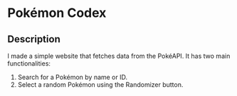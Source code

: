# Pokémon Codex

## Description
I made a simple website that fetches data from the PokéAPI. It has two main functionalities:

1. Search for a Pokémon by name or ID.
2. Select a random Pokémon using the Randomizer button.

